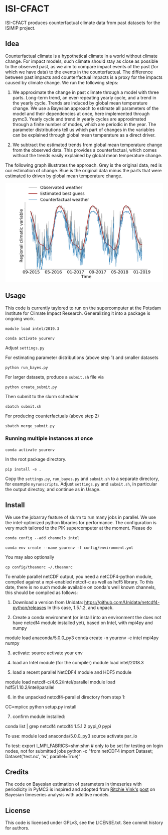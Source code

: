 # ISI-CFACT

ISI-CFACT produces counterfactual climate data from past datasets for the ISIMIP project.

## Idea
Counterfactual climate is a hypothetical climate in a world without climate change.
For impact models, such climate should stay as close as possible to the observed past,
as we aim to compare impact events of the past (for which we have data) to the events in the counterfactual. The difference between past impacts and counterfactual impacts is a proxy for the impacts caused by climate change. We run the following steps:

1. We approximate the change in past climate through a model with three parts. Long-term trend, an ever-repeating yearly cycle, and a trend in the yearly cycle. Trends are induced by global mean temperature change. We use a Bayesian approach to estimate all parameters of the model and their dependencies at once, here implemented through pymc3. Yearly cycle and trend in yearly cycles are approximated through a finite number of modes, which are periodic in the year. The parameter distributions tell us which part of changes in the variables can be explained through global mean temperature as a direct driver.

2. We subtract the estimated trends from global mean temperature change from the observed data. This provides a counterfactual, which comes without the trends easily explained by global mean temperature change.


The following graph illustrates the approach. Grey is the original data, red is our estimation of change. Blue is the original data minus the parts that were estimated to driven by global mean temperature change.

![Counterfactual example](image01.png)

## Usage

This code is currently taylored to run on the supercomputer at the Potsdam Institute for Climate Impact Research. Generalizing it into a package is ongoing work.

`module load intel/2019.3`

`conda activate yourenv`

Adjust `settings.py`

For estimating parameter distributions (above step 1) and smaller datasets

`python run_bayes.py`

For larger datasets, produce a `submit.sh` file via

`python create_submit.py`

Then submit to the slurm scheduler

`sbatch submit.sh`

For producing counterfactuals (above step 2)

`sbatch merge_submit.py`

### Running multiple instances at once


`conda activate yourenv`

In the root package directory.

`pip install -e .`


Copy the `settings.py`, `run_bayes.py` and `submit.sh` to a separate directory,
for example `myrunscripts`. Adjust `settings.py` and `submit.sh`, in particular the output directoy, and continue as in Usage.

## Install

We use the jobarray feature of slurm to run many jobs in parallel. We use the intel-optimized python libraries for performance. The configuration is very much tailored to the PIK supercomputer at the moment. Please do

`conda config --add channels intel`

`conda env create --name yourenv -f config/environment.yml`

You may also optionally

`cp config/theanorc ~/.theanorc`

To enable parallel netCDF output, you need a netCDF4-python module, compiled against a mpi-enabled netcdf-c as well as hdf5 library. To this date, there is no such module available on conda's well known channels, this should be compiled as follows:

1) Download a version from Unidata: https://github.com/Unidata/netcdf4-python/releases
  In this case, 1.5.1.2, and unpack.

2) Create a conda environment (or install into an environment the does not have netcdf4 module installed yet), based on Intel, with mpi4py and numpy

  module load anaconda/5.0.0_py3
  conda create -n yourenv -c intel mpi4py numpy

3) activate: source activate your env

4) load an Intel module (for the compiler)
  module load intel/2018.3

5) load a recent parallel NetCDF4 module and HDF5 module

  module load netcdf-c/4.6.2/intel/parallel
  module load hdf5/1.10.2/intel/parallel

6) in the unpacked netcdf4-parallel directory from step 1:

  CC=mpiicc python setup.py install

7) confirm module installed:

  conda list | grep netcdf4
  netcdf4                   1.5.1.2                  pypi_0    pypi

To use:
module load anaconda/5.0.0_py3
source activate par_io

To test:
export I_MPI_FABRICS=shm:shm # only to be set for testing on login nodes, not for submitted jobs
python -c "from netCDF4 import Dataset; Dataset('test.nc', 'w', parallel=True)"

## Credits

The code on Bayesian estimation of parameters in timeseries with periodicity in PyMC3 is inspired and adopted from [Ritchie Vink's](https://www.ritchievink.com) [post](https://www.ritchievink.com/blog/2018/10/09/build-facebooks-prophet-in-pymc3-bayesian-time-series-analyis-with-generalized-additive-models/) on Bayesian timeseries analysis with additive models.

## License

This code is licensed under GPLv3, see the LICENSE.txt. See commit history for authors.

